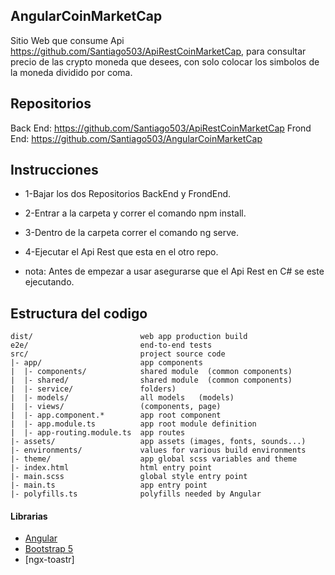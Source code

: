 ## AngularCoinMarketCap
Sitio Web que consume Api https://github.com/Santiago503/ApiRestCoinMarketCap, 
para consultar precio de las crypto moneda que desees, con solo colocar los simbolos de la moneda dividido por coma.


## Repositorios
Back End: https://github.com/Santiago503/ApiRestCoinMarketCap
Frond End: https://github.com/Santiago503/AngularCoinMarketCap


## Instrucciones 
- 1-Bajar los dos Repositorios BackEnd y FrondEnd.
- 2-Entrar a la carpeta y correr el comando npm install.
- 3-Dentro de la carpeta correr el comando ng serve.
- 4-Ejecutar el Api Rest que esta en el otro repo.

- nota: Antes de empezar a usar asegurarse que el Api Rest en C# se este ejecutando.


## Estructura del codigo
```
dist/                        web app production build
e2e/                         end-to-end tests
src/                         project source code
|- app/                      app components
|  |- components/            shared module  (common components)
|  |- shared/                shared module  (common components)
|  |- service/               folders)
|  |- models/                all models   (models)
|  |- views/                 (components, page)
|  |- app.component.*        app root component
|  |- app.module.ts          app root module definition
|  |- app-routing.module.ts  app routes
|- assets/                   app assets (images, fonts, sounds...)
|- environments/             values for various build environments
|- theme/                    app global scss variables and theme
|- index.html                html entry point
|- main.scss                 global style entry point
|- main.ts                   app entry point
|- polyfills.ts              polyfills needed by Angular
```
#### Librarias

- [Angular](https://angular.io)
- [Bootstrap 5](https://getbootstrap.com)
- [ngx-toastr]


